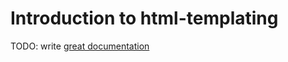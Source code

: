 # Introduction to html-templating

TODO: write [great documentation](http://jacobian.org/writing/what-to-write/)
